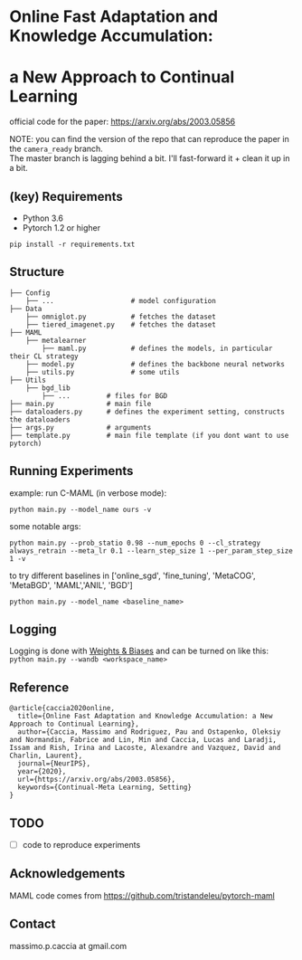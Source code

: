 # Online Fast Adaptation and Knowledge Accumulation:
# a New Approach to Continual Learning 

official code for the paper: https://arxiv.org/abs/2003.05856 

NOTE: you can find the version of the repo that can reproduce the paper in the `camera_ready` branch. <br>
The master branch is lagging behind a bit. I'll fast-forward it + clean it up in a bit.


## (key) Requirements 
- Python 3.6
- Pytorch 1.2 or higher

`pip install -r requirements.txt`

## Structure


    ├── Config
        ├── ...                   # model configuration
    ├── Data
        ├── omniglot.py           # fetches the dataset      
        ├── tiered_imagenet.py    # fetches the dataset
    ├── MAML           
        ├── metalearner
            ├── maml.py           # defines the models, in particular their CL strategy
        ├── model.py              # defines the backbone neural networks
        ├── utils.py              # some utils    
    ├── Utils
        ├── bgd_lib
            ├── ...         # files for BGD      
    ├── main.py             # main file
    ├── dataloaders.py      # defines the experiment setting, constructs the dataloaders    
    ├── args.py             # arguments
    ├── template.py         # main file template (if you dont want to use pytorch)
   


## Running Experiments


example: run C-MAML (in verbose mode):

```
python main.py --model_name ours -v
```

some notable args:  </br>

```
python main.py --prob_statio 0.98 --num_epochs 0 --cl_strategy always_retrain --meta_lr 0.1 --learn_step_size 1 --per_param_step_size 1 -v 
```

to try different baselines in ['online_sgd', 'fine_tuning', 'MetaCOG', 'MetaBGD', 'MAML','ANIL', 'BGD']  </br>

`python main.py --model_name <baseline_name>`



## Logging

Logging is done with [Weights & Biases](https://www.wandb.com/) and can be turned on like this: </br>
`python main.py --wandb <workspace_name>`

## Reference

```
@article{caccia2020online,
  title={Online Fast Adaptation and Knowledge Accumulation: a New Approach to Continual Learning},
  author={Caccia, Massimo and Rodriguez, Pau and Ostapenko, Oleksiy and Normandin, Fabrice and Lin, Min and Caccia, Lucas and Laradji, Issam and Rish, Irina and Lacoste, Alexandre and Vazquez, David and Charlin, Laurent},
  journal={NeurIPS},
  year={2020},
  url={https://arxiv.org/abs/2003.05856},
  keywords={Continual-Meta Learning, Setting}
}
```

## TODO

- [ ] code to reproduce experiments

## Acknowledgements

MAML code comes from https://github.com/tristandeleu/pytorch-maml

## Contact

massimo.p.caccia at gmail.com





